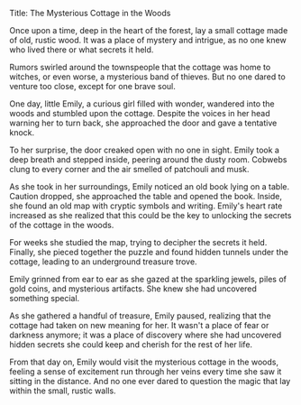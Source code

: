 Title: The Mysterious Cottage in the Woods

Once upon a time, deep in the heart of the forest, lay a small cottage made of old, rustic wood. It was a place of mystery and intrigue, as no one knew who lived there or what secrets it held.

Rumors swirled around the townspeople that the cottage was home to witches, or even worse, a mysterious band of thieves. But no one dared to venture too close, except for one brave soul.

One day, little Emily, a curious girl filled with wonder, wandered into the woods and stumbled upon the cottage. Despite the voices in her head warning her to turn back, she approached the door and gave a tentative knock.

To her surprise, the door creaked open with no one in sight. Emily took a deep breath and stepped inside, peering around the dusty room. Cobwebs clung to every corner and the air smelled of patchouli and musk.

As she took in her surroundings, Emily noticed an old book lying on a table. Caution dropped, she approached the table and opened the book. Inside, she found an old map with cryptic symbols and writing. Emily's heart rate increased as she realized that this could be the key to unlocking the secrets of the cottage in the woods.

For weeks she studied the map, trying to decipher the secrets it held. Finally, she pieced together the puzzle and found hidden tunnels under the cottage, leading to an underground treasure trove.

Emily grinned from ear to ear as she gazed at the sparkling jewels, piles of gold coins, and mysterious artifacts. She knew she had uncovered something special.

As she gathered a handful of treasure, Emily paused, realizing that the cottage had taken on new meaning for her. It wasn't a place of fear or darkness anymore; it was a place of discovery where she had uncovered hidden secrets she could keep and cherish for the rest of her life.

From that day on, Emily would visit the mysterious cottage in the woods, feeling a sense of excitement run through her veins every time she saw it sitting in the distance. And no one ever dared to question the magic that lay within the small, rustic walls.